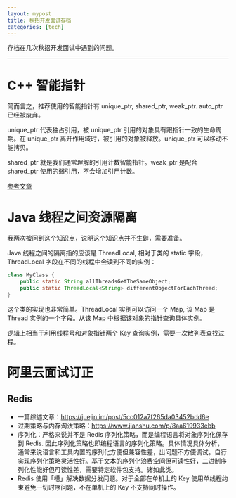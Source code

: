 ```yaml
---
layout: mypost
title: 秋招开发面试存档
categories: [tech]
---
```


存档在几次秋招开发面试中遇到的问题。

---

# C++ 智能指针

简而言之，推荐使用的智能指针有 unique_ptr, shared_ptr, weak_ptr. auto_ptr 已经被废弃。

unique_ptr 代表独占引用，被 unique_ptr 引用的对象具有跟指针一致的生命周期。在 unique_ptr 离开作用域时，被引用的对象被释放。unique_ptr 可以移动不能拷贝。

shared_ptr 就是我们通常理解的引用计数智能指针。weak_ptr 是配合 shared_ptr 使用的弱引用，不会增加引用计数。

[参考文章](https://juejin.im/post/5dcaa857e51d457f7675360b)

# Java 线程之间资源隔离

我两次被问到这个知识点，说明这个知识点并不生僻，需要准备。

Java 线程之间的隔离指的应该是 ThreadLocal, 相对于类的 static 字段，ThreadLocal 字段在不同的线程中会读到不同的实例：

```java
class MyClass {
    public static String allThreadsGetTheSameObject;
    public static ThreadLocal<String> differentObjectForEachThread;
}
```

这个类的实现也非常简单。ThreadLocal 实例可以访问一个 Map, 该 Map 是 Thread 实例的一个字段。从该 Map 中根据该对象的指针查询具体实例。

逻辑上相当于利用线程号和对象指针两个 Key 查询实例，需要一次散列表查找过程。

# 阿里云面试订正

## Redis

- 一篇综述文章：https://juejin.im/post/5cc012a7f265da03452bdd6e
- 过期策略与内存淘汰策略：https://www.jianshu.com/p/8aa619933ebb
- 序列化：严格来说并不是 Redis 序列化策略，而是编程语言将对象序列化保存到 Redis. 因此序列化策略也即编程语言的序列化策略。具体情况具体分析，通常来说语言和工具内置的序列化方便但兼容性差，出问题不方便调试。自行实现序列化策略灵活性好。基于文本的序列化浪费空间但可读性好，二进制序列化性能好但可读性差，需要特定软件包支持。诸如此类。
- Redis 使用「槽」解决数据分发问题。对于全部在单机上的 Key 使用单线程约束避免一切时序问题，不在单机上的 Key 不支持同时操作。